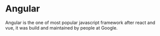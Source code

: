 # Angular
Angular is the one of most popular javascript framework after react and vue, it was build and maintained by people at Google.
